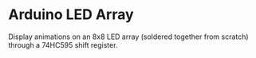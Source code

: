 # Arduino LED Array
Display animations on an 8x8 LED array (soldered together from scratch) through a 74HC595 shift register. 
